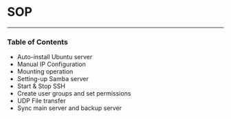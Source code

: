 # SOP
<hr/>

### Table of Contents
* Auto-install Ubuntu server 
* Manual IP Configuration
* Mounting operation 
* Setting-up Samba server
* Start & Stop SSH
* Create user groups and set permissions
* UDP File transfer
* Sync main server and backup server
